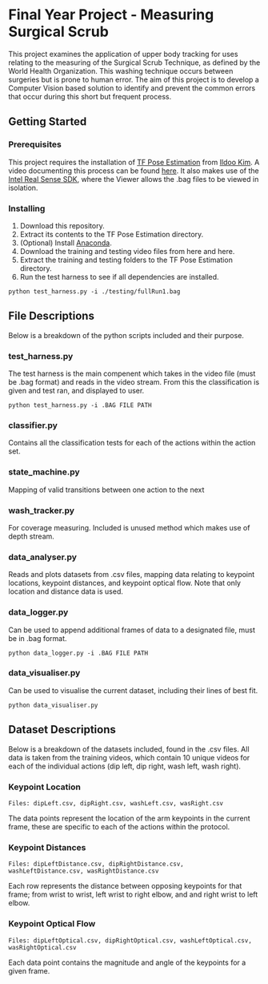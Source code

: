 # Final Year Project - Measuring Surgical Scrub

This project examines the application of upper body tracking for uses relating to the measuring of the Surgical Scrub Technique, as defined by the World Health Organization. 
This washing technique occurs between surgeries but is prone to human error. 
The aim of this project is to develop a Computer Vision based solution to identify and prevent the common errors that occur during this short but frequent process. 

## Getting Started

### Prerequisites

This project requires the installation of [TF Pose Estimation](https://github.com/ildoonet/tf-pose-estimation) from [Ildoo Kim](https://github.com/ildoonet). 
A video documenting this process can be found [here](https://www.youtube.com/watch?v=4FZrE3cmTPA). 
It also makes use of the [Intel Real Sense SDK](https://github.com/IntelRealSense/librealsense), where the Viewer allows the .bag files to be viewed in isolation.

### Installing

1. Download this repository.
2. Extract its contents to the TF Pose Estimation directory.
3. (Optional) Install [Anaconda](https://docs.anaconda.com/anaconda/install/). 
4. Download the training and testing video files from here and here. 
5. Extract the training and testing folders to the TF Pose Estimation directory.
6. Run the test harness to see if all dependencies are installed.

```
python test_harness.py -i ./testing/fullRun1.bag
```

## File Descriptions

Below is a breakdown of the python scripts included and their purpose.

### test_harness.py
The test harness is the main compenent which takes in the video file (must be .bag format) and reads in the video stream.
From this the classification is given and test ran, and displayed to user.
```
python test_harness.py -i .BAG FILE PATH
```

### classifier.py
Contains all the classification tests for each of the actions within the action set.

### state_machine.py
Mapping of valid transitions between one action to the next

### wash_tracker.py
For coverage measuring. Included is unused method which makes use of depth stream.

### data_analyser.py
Reads and plots datasets from .csv files, mapping data relating to keypoint locations, keypoint distances, and keypoint optical flow. 
Note that only location and distance data is used.

### data_logger.py
Can be used to append additional frames of data to a designated file, must be in .bag format.
```
python data_logger.py -i .BAG FILE PATH
```

### data_visualiser.py
Can be used to visualise the current dataset, including their lines of best fit.
```
python data_visualiser.py
```

## Dataset Descriptions

Below is a breakdown of the datasets included, found in the .csv files. All data is taken from the training videos, which contain 10 unique videos for each of the individual actions (dip left, dip right, wash left, wash right).

### Keypoint Location
```
Files: dipLeft.csv, dipRight.csv, washLeft.csv, wasRight.csv
```
The data points represent the location of the arm keypoints in the current frame, these are specific to each of the actions within the protocol. 

### Keypoint Distances
```
Files: dipLeftDistance.csv, dipRightDistance.csv, washLeftDistance.csv, wasRightDistance.csv
```
Each row represents the distance between opposing keypoints for that frame; from wrist to wrist, left wrist to right elbow, and and right wrist to left elbow.

### Keypoint Optical Flow
```
Files: dipLeftOptical.csv, dipRightOptical.csv, washLeftOptical.csv, wasRightOptical.csv
```
Each data point contains the magnitude and angle of the keypoints for a given frame.
